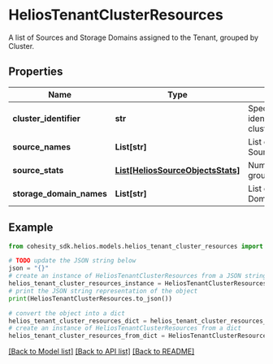 # HeliosTenantClusterResources

A list of Sources and Storage Domains assigned to the Tenant, grouped by Cluster.

## Properties

Name | Type | Description | Notes
------------ | ------------- | ------------- | -------------
**cluster_identifier** | **str** | Specifies the list of cluster identifiers. The format is clusterId:clusterIncarnationId. | [optional] 
**source_names** | **List[str]** | List of completely assigned Sources. | [optional] 
**source_stats** | [**List[HeliosSourceObjectsStats]**](HeliosSourceObjectsStats.md) | Number of assigned objects grouped by source names. | [optional] 
**storage_domain_names** | **List[str]** | List of assigned Storage Domains. | [optional] 

## Example

```python
from cohesity_sdk.helios.models.helios_tenant_cluster_resources import HeliosTenantClusterResources

# TODO update the JSON string below
json = "{}"
# create an instance of HeliosTenantClusterResources from a JSON string
helios_tenant_cluster_resources_instance = HeliosTenantClusterResources.from_json(json)
# print the JSON string representation of the object
print(HeliosTenantClusterResources.to_json())

# convert the object into a dict
helios_tenant_cluster_resources_dict = helios_tenant_cluster_resources_instance.to_dict()
# create an instance of HeliosTenantClusterResources from a dict
helios_tenant_cluster_resources_from_dict = HeliosTenantClusterResources.from_dict(helios_tenant_cluster_resources_dict)
```
[[Back to Model list]](../README.md#documentation-for-models) [[Back to API list]](../README.md#documentation-for-api-endpoints) [[Back to README]](../README.md)



